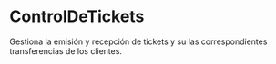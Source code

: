 # ControlDeTickets
Gestiona la emisión y recepción de tickets y su las correspondientes transferencias de los clientes.
